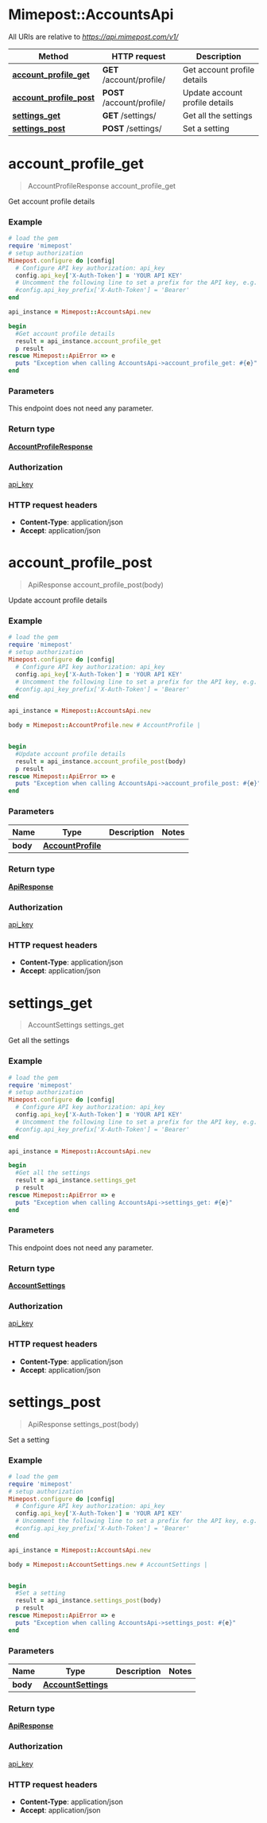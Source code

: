 # Mimepost::AccountsApi

All URIs are relative to *https://api.mimepost.com/v1/*

Method | HTTP request | Description
------------- | ------------- | -------------
[**account_profile_get**](AccountsApi.md#account_profile_get) | **GET** /account/profile/ | Get account profile details
[**account_profile_post**](AccountsApi.md#account_profile_post) | **POST** /account/profile/ | Update account profile details
[**settings_get**](AccountsApi.md#settings_get) | **GET** /settings/ | Get all the settings
[**settings_post**](AccountsApi.md#settings_post) | **POST** /settings/ | Set a setting


# **account_profile_get**
> AccountProfileResponse account_profile_get

Get account profile details



### Example
```ruby
# load the gem
require 'mimepost'
# setup authorization
Mimepost.configure do |config|
  # Configure API key authorization: api_key
  config.api_key['X-Auth-Token'] = 'YOUR API KEY'
  # Uncomment the following line to set a prefix for the API key, e.g. 'Bearer' (defaults to nil)
  #config.api_key_prefix['X-Auth-Token'] = 'Bearer'
end

api_instance = Mimepost::AccountsApi.new

begin
  #Get account profile details
  result = api_instance.account_profile_get
  p result
rescue Mimepost::ApiError => e
  puts "Exception when calling AccountsApi->account_profile_get: #{e}"
end
```

### Parameters
This endpoint does not need any parameter.

### Return type

[**AccountProfileResponse**](AccountProfileResponse.md)

### Authorization

[api_key](../README.md#api_key)

### HTTP request headers

 - **Content-Type**: application/json
 - **Accept**: application/json



# **account_profile_post**
> ApiResponse account_profile_post(body)

Update account profile details



### Example
```ruby
# load the gem
require 'mimepost'
# setup authorization
Mimepost.configure do |config|
  # Configure API key authorization: api_key
  config.api_key['X-Auth-Token'] = 'YOUR API KEY'
  # Uncomment the following line to set a prefix for the API key, e.g. 'Bearer' (defaults to nil)
  #config.api_key_prefix['X-Auth-Token'] = 'Bearer'
end

api_instance = Mimepost::AccountsApi.new

body = Mimepost::AccountProfile.new # AccountProfile | 


begin
  #Update account profile details
  result = api_instance.account_profile_post(body)
  p result
rescue Mimepost::ApiError => e
  puts "Exception when calling AccountsApi->account_profile_post: #{e}"
end
```

### Parameters

Name | Type | Description  | Notes
------------- | ------------- | ------------- | -------------
 **body** | [**AccountProfile**](AccountProfile.md)|  | 

### Return type

[**ApiResponse**](ApiResponse.md)

### Authorization

[api_key](../README.md#api_key)

### HTTP request headers

 - **Content-Type**: application/json
 - **Accept**: application/json



# **settings_get**
> AccountSettings settings_get

Get all the settings



### Example
```ruby
# load the gem
require 'mimepost'
# setup authorization
Mimepost.configure do |config|
  # Configure API key authorization: api_key
  config.api_key['X-Auth-Token'] = 'YOUR API KEY'
  # Uncomment the following line to set a prefix for the API key, e.g. 'Bearer' (defaults to nil)
  #config.api_key_prefix['X-Auth-Token'] = 'Bearer'
end

api_instance = Mimepost::AccountsApi.new

begin
  #Get all the settings
  result = api_instance.settings_get
  p result
rescue Mimepost::ApiError => e
  puts "Exception when calling AccountsApi->settings_get: #{e}"
end
```

### Parameters
This endpoint does not need any parameter.

### Return type

[**AccountSettings**](AccountSettings.md)

### Authorization

[api_key](../README.md#api_key)

### HTTP request headers

 - **Content-Type**: application/json
 - **Accept**: application/json



# **settings_post**
> ApiResponse settings_post(body)

Set a setting



### Example
```ruby
# load the gem
require 'mimepost'
# setup authorization
Mimepost.configure do |config|
  # Configure API key authorization: api_key
  config.api_key['X-Auth-Token'] = 'YOUR API KEY'
  # Uncomment the following line to set a prefix for the API key, e.g. 'Bearer' (defaults to nil)
  #config.api_key_prefix['X-Auth-Token'] = 'Bearer'
end

api_instance = Mimepost::AccountsApi.new

body = Mimepost::AccountSettings.new # AccountSettings | 


begin
  #Set a setting
  result = api_instance.settings_post(body)
  p result
rescue Mimepost::ApiError => e
  puts "Exception when calling AccountsApi->settings_post: #{e}"
end
```

### Parameters

Name | Type | Description  | Notes
------------- | ------------- | ------------- | -------------
 **body** | [**AccountSettings**](AccountSettings.md)|  | 

### Return type

[**ApiResponse**](ApiResponse.md)

### Authorization

[api_key](../README.md#api_key)

### HTTP request headers

 - **Content-Type**: application/json
 - **Accept**: application/json



